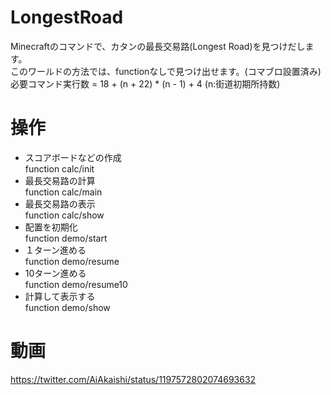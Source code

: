 # LongestRoad

Minecraftのコマンドで、カタンの最長交易路(Longest Road)を見つけだします。  
このワールドの方法では、functionなしで見つけ出せます。(コマブロ設置済み)  
必要コマンド実行数 = 18 + (n + 22) * (n - 1) + 4 (n:街道初期所持数)

# 操作

- スコアボードなどの作成  
  function calc/init
- 最長交易路の計算  
  function calc/main
- 最長交易路の表示  
  function calc/show
- 配置を初期化  
  function demo/start
- １ターン進める  
  function demo/resume
- 10ターン進める  
  function demo/resume10
- 計算して表示する  
  function demo/show

# 動画

https://twitter.com/AiAkaishi/status/1197572802074693632
